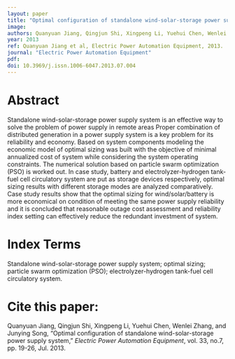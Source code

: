 ```yaml
---
layout: paper
title: "Optimal configuration of standalone wind-solar-storage power supply system"
image: 
authors: Quanyuan Jiang, Qingjun Shi, Xingpeng Li, Yuehui Chen, Wenlei Zhang, Junying Song.
year: 2013
ref: Quanyuan Jiang et al, Electric Power Automation Equipment, 2013.
journal: "Electric Power Automation Equipment"
pdf: 
doi: 10.3969/j.issn.1006-6047.2013.07.004 
---
```


# Abstract

Standalone wind-solar-storage power supply system is an effective way to solve the problem of power supply in remote areas Proper combination of distributed generation in a power supply system is a key problem for its reliability and economy. Based on system components modeling the economic model of optimal sizing was built with the objective of minimal annualized cost of system while considering the system operating constraints. The numerical solution based on particle swarm optimization (PSO) is worked out. In case study, battery and electrolyzer-hydrogen tank-fuel cell circulatory system are put as storage devices respectively, optimal sizing results with different storage modes are analyzed comparatively. Case study results show that the optimal sizing for wind/solar/battery is more economical on condition of meeting the same power supply reliability and it is concluded that reasonable outage cost assessment and reliability index setting can effectively reduce the redundant investment of system. 

# Index Terms
Standalone wind-solar-storage power supply system; optimal sizing; particle swarm optimization (PSO); electrolyzer-hydrogen tank-fuel cell circulatory system.

# Cite this paper:
Quanyuan Jiang, Qingjun Shi, Xingpeng Li, Yuehui Chen, Wenlei Zhang, and Junying Song, “Optimal configuration of standalone wind-solar-storage power supply system,” *Electric Power Automation Equipment*, vol. 33, no.7, pp. 19-26, Jul. 2013.

